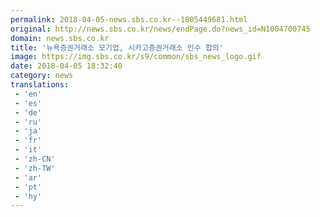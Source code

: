 ```yaml
---
permalink: 2018-04-05-news.sbs.co.kr--1805449681.html
original: http://news.sbs.co.kr/news/endPage.do?news_id=N1004700745
domain: news.sbs.co.kr
title: '뉴욕증권거래소 모기업, 시카고증권거래소 인수 합의'
image: https://img.sbs.co.kr/s9/common/sbs_news_logo.gif
date: 2018-04-05 18:32:40
category: news
translations: 
 - 'en'
 - 'es'
 - 'de'
 - 'ru'
 - 'ja'
 - 'fr'
 - 'it'
 - 'zh-CN'
 - 'zh-TW'
 - 'ar'
 - 'pt'
 - 'hy'
---
```


